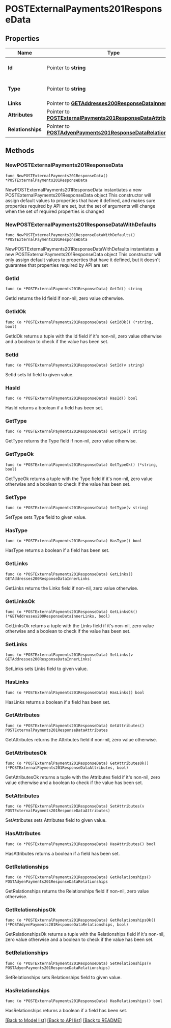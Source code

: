 # POSTExternalPayments201ResponseData

## Properties

Name | Type | Description | Notes
------------ | ------------- | ------------- | -------------
**Id** | Pointer to **string** | The resource&#39;s id | [optional] 
**Type** | Pointer to **string** | The resource&#39;s type | [optional] [default to "external_payments"]
**Links** | Pointer to [**GETAddresses200ResponseDataInnerLinks**](GETAddresses200ResponseDataInnerLinks.md) |  | [optional] 
**Attributes** | Pointer to [**POSTExternalPayments201ResponseDataAttributes**](POSTExternalPayments201ResponseDataAttributes.md) |  | [optional] 
**Relationships** | Pointer to [**POSTAdyenPayments201ResponseDataRelationships**](POSTAdyenPayments201ResponseDataRelationships.md) |  | [optional] 

## Methods

### NewPOSTExternalPayments201ResponseData

`func NewPOSTExternalPayments201ResponseData() *POSTExternalPayments201ResponseData`

NewPOSTExternalPayments201ResponseData instantiates a new POSTExternalPayments201ResponseData object
This constructor will assign default values to properties that have it defined,
and makes sure properties required by API are set, but the set of arguments
will change when the set of required properties is changed

### NewPOSTExternalPayments201ResponseDataWithDefaults

`func NewPOSTExternalPayments201ResponseDataWithDefaults() *POSTExternalPayments201ResponseData`

NewPOSTExternalPayments201ResponseDataWithDefaults instantiates a new POSTExternalPayments201ResponseData object
This constructor will only assign default values to properties that have it defined,
but it doesn't guarantee that properties required by API are set

### GetId

`func (o *POSTExternalPayments201ResponseData) GetId() string`

GetId returns the Id field if non-nil, zero value otherwise.

### GetIdOk

`func (o *POSTExternalPayments201ResponseData) GetIdOk() (*string, bool)`

GetIdOk returns a tuple with the Id field if it's non-nil, zero value otherwise
and a boolean to check if the value has been set.

### SetId

`func (o *POSTExternalPayments201ResponseData) SetId(v string)`

SetId sets Id field to given value.

### HasId

`func (o *POSTExternalPayments201ResponseData) HasId() bool`

HasId returns a boolean if a field has been set.

### GetType

`func (o *POSTExternalPayments201ResponseData) GetType() string`

GetType returns the Type field if non-nil, zero value otherwise.

### GetTypeOk

`func (o *POSTExternalPayments201ResponseData) GetTypeOk() (*string, bool)`

GetTypeOk returns a tuple with the Type field if it's non-nil, zero value otherwise
and a boolean to check if the value has been set.

### SetType

`func (o *POSTExternalPayments201ResponseData) SetType(v string)`

SetType sets Type field to given value.

### HasType

`func (o *POSTExternalPayments201ResponseData) HasType() bool`

HasType returns a boolean if a field has been set.

### GetLinks

`func (o *POSTExternalPayments201ResponseData) GetLinks() GETAddresses200ResponseDataInnerLinks`

GetLinks returns the Links field if non-nil, zero value otherwise.

### GetLinksOk

`func (o *POSTExternalPayments201ResponseData) GetLinksOk() (*GETAddresses200ResponseDataInnerLinks, bool)`

GetLinksOk returns a tuple with the Links field if it's non-nil, zero value otherwise
and a boolean to check if the value has been set.

### SetLinks

`func (o *POSTExternalPayments201ResponseData) SetLinks(v GETAddresses200ResponseDataInnerLinks)`

SetLinks sets Links field to given value.

### HasLinks

`func (o *POSTExternalPayments201ResponseData) HasLinks() bool`

HasLinks returns a boolean if a field has been set.

### GetAttributes

`func (o *POSTExternalPayments201ResponseData) GetAttributes() POSTExternalPayments201ResponseDataAttributes`

GetAttributes returns the Attributes field if non-nil, zero value otherwise.

### GetAttributesOk

`func (o *POSTExternalPayments201ResponseData) GetAttributesOk() (*POSTExternalPayments201ResponseDataAttributes, bool)`

GetAttributesOk returns a tuple with the Attributes field if it's non-nil, zero value otherwise
and a boolean to check if the value has been set.

### SetAttributes

`func (o *POSTExternalPayments201ResponseData) SetAttributes(v POSTExternalPayments201ResponseDataAttributes)`

SetAttributes sets Attributes field to given value.

### HasAttributes

`func (o *POSTExternalPayments201ResponseData) HasAttributes() bool`

HasAttributes returns a boolean if a field has been set.

### GetRelationships

`func (o *POSTExternalPayments201ResponseData) GetRelationships() POSTAdyenPayments201ResponseDataRelationships`

GetRelationships returns the Relationships field if non-nil, zero value otherwise.

### GetRelationshipsOk

`func (o *POSTExternalPayments201ResponseData) GetRelationshipsOk() (*POSTAdyenPayments201ResponseDataRelationships, bool)`

GetRelationshipsOk returns a tuple with the Relationships field if it's non-nil, zero value otherwise
and a boolean to check if the value has been set.

### SetRelationships

`func (o *POSTExternalPayments201ResponseData) SetRelationships(v POSTAdyenPayments201ResponseDataRelationships)`

SetRelationships sets Relationships field to given value.

### HasRelationships

`func (o *POSTExternalPayments201ResponseData) HasRelationships() bool`

HasRelationships returns a boolean if a field has been set.


[[Back to Model list]](../README.md#documentation-for-models) [[Back to API list]](../README.md#documentation-for-api-endpoints) [[Back to README]](../README.md)


